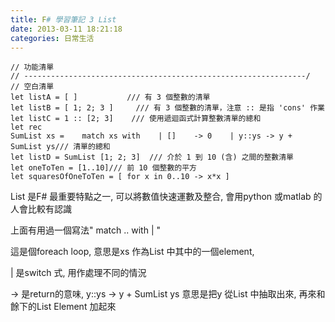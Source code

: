 ```yaml
---
title: F# 學習筆記 3 List
date: 2013-03-11 18:21:18
categories: 日常生活
---
```


```
// 功能清單
// ---------------------------------------------------------------/
// 空白清單
let listA = [ ]           /// 有 3 個整數的清單
let listB = [ 1; 2; 3 ]     /// 有 3 個整數的清單，注意 :: 是指 'cons' 作業
let listC = 1 :: [2; 3]    /// 使用遞迴函式計算整數清單的總和
let rec 
SumList xs =    match xs with    | []    -> 0    | y::ys -> y + SumList ys/// 清單的總和
let listD = SumList [1; 2; 3]  /// 介於 1 到 10 (含) 之間的整數清單
let oneToTen = [1..10]/// 前 10 個整數的平方
let squaresOfOneToTen = [ for x in 0..10 -> x*x ]
```

List 是F# 最重要特點之一, 可以將數值快速運數及整合, 會用python 或matlab 的人會比較有認識

上面有用過一個寫法" match .. with | "

這是個foreach loop, 意思是xs 作為List 中其中的一個element,

| 是switch 式, 用作處理不同的情況

-&gt; 是return的意味, y::ys -&gt; y + SumList ys 意思是把y 從List 中抽取出來, 再來和餘下的List Element 加起來